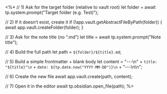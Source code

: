 <%* 
// 1) Ask for the target folder (relative to vault root)
let folder = await tp.system.prompt("Target folder (e.g. Test)");

// 2) If it doesn’t exist, create it
if (!app.vault.getAbstractFileByPath(folder)) {
  await app.vault.createFolder(folder);
}

// 3) Ask for the note title (no “.md”)
let title = await tp.system.prompt("Note title");

// 4) Build the full path
let path = `${folder}/${title}.md`;

// 5) Build a simple frontmatter + blank body
let content = 
  "---\n" +
  `title: "${title}"\n` +
  `date: ${tp.date.now("YYYY-MM-DD")}\n` +
  "---\n\n";

// 6) Create the new file
await app.vault.create(path, content);

// 7) Open it in the editor
await tp.obsidian.open_file(path);
%>
